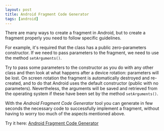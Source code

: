 ```yaml
---
layout: post
title: Android Fragment Code Generator
tags: [android]
---
```


There are many ways to create a fragment in Android, but to create a fragment properly you need to follow specific guidelines.

For example, it's required that the class has a public zero-parameters constructor. If we need to pass parameters to the fragment, we need to use the method `setArguments()`.

Try to pass some parameters to the constructor as you do with any other class and then look at what happens after a device rotation: parameters will be lost. On screen rotation the fragment is automatically destroyed and re-created, and to do that Android uses the default constructor (public with no parameters). Nevertheless, the arguments will be saved and retrieved from the operating system if these have been set by the method `setArguments()`. 

With the *Android Fragment Code Generator* tool you can generate in few seconds the necessary code to successfully implement a fragment, without having to worry too much of the aspects mentioned above.

Try it here: [Android Fragment Code Generator](http://www.andreamaglie.com/android-fragment-generator/index.html)
